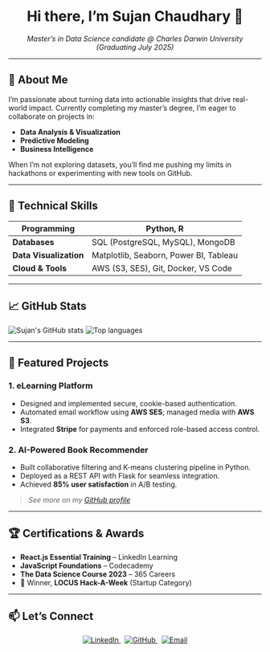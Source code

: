 <!-- HEADER -->
<h1 align="center">Hi there, I’m Sujan Chaudhary 👋</h1>
<p align="center">
  <em>Master’s in Data Science candidate @ Charles Darwin University (Graduating July 2025)</em>
</p>

---

## 🚀 About Me
I’m passionate about turning data into actionable insights that drive real-world impact. Currently completing my master’s degree, I’m eager to collaborate on projects in:
- **Data Analysis & Visualization**  
- **Predictive Modeling**  
- **Business Intelligence**  

When I’m not exploring datasets, you’ll find me pushing my limits in hackathons or experimenting with new tools on GitHub.

---

## 🔧 Technical Skills

| **Programming**        | Python, R                             |
|------------------------|---------------------------------------|
| **Databases**          | SQL (PostgreSQL, MySQL), MongoDB      |
| **Data Visualization** | Matplotlib, Seaborn, Power BI, Tableau |
| **Cloud & Tools**      | AWS (S3, SES), Git, Docker, VS Code   |

---

## 📈 GitHub Stats

<p float="left">
  <img align="center" src="https://github-readme-stats.vercel.app/api?username=hexsujan0264&show_icons=true&theme=radical" alt="Sujan's GitHub stats" />
  <img align="center" src="https://github-readme-stats.vercel.app/api/top-langs/?username=hexsujan0264&layout=compact&theme=radical" alt="Top languages" />
</p>

---

## 💼 Featured Projects

### 1. eLearning Platform  
- Designed and implemented secure, cookie-based authentication.  
- Automated email workflow using **AWS SES**; managed media with **AWS S3**.  
- Integrated **Stripe** for payments and enforced role-based access control.  

### 2. AI-Powered Book Recommender  
- Built collaborative filtering and K-means clustering pipeline in Python.  
- Deployed as a REST API with Flask for seamless integration.  
- Achieved **85% user satisfaction** in A/B testing.  

> _See more on my [GitHub profile](https://github.com/hexsujan0264)_  

---

## 🏆 Certifications & Awards

- **React.js Essential Training** – LinkedIn Learning  
- **JavaScript Foundations** – Codecademy  
- **The Data Science Course 2023** – 365 Careers  
- 🥇 Winner, **LOCUS Hack-A-Week** (Startup Category)  

---

## 📫 Let’s Connect

<p align="center">
  <a href="https://www.linkedin.com/in/sujan-chaudhary/" target="_blank">
    <img src="https://img.shields.io/badge/LinkedIn-0077B5?style=flat&logo=linkedin" alt="LinkedIn" />
  </a>
  &nbsp;
  <a href="https://github.com/hexsujan0264" target="_blank">
    <img src="https://img.shields.io/badge/GitHub-181717?style=flat&logo=github" alt="GitHub" />
  </a>
  &nbsp;
  <a href="mailto:sujan.chaudhary@cdu.edu.au">
    <img src="https://img.shields.io/badge/Email-D14836?style=flat&logo=gmail" alt="Email" />
  </a>
</p>
